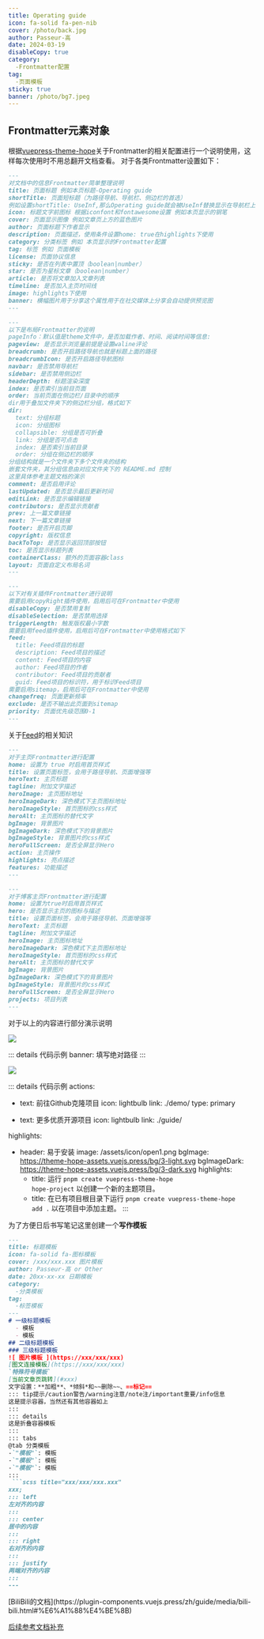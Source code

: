 ```yaml
---
title: Operating guide
icon: fa-solid fa-pen-nib
cover: /photo/back.jpg
author: Passeur-高
date: 2024-03-19
disableCopy: true
category: 
  -Frontmatter配置
tag: 
  -页面模板
sticky: true
banner: /photo/bg7.jpeg
---
```


## Frontmatter元素对象

根据[vuepress-theme-hope](https://theme-hope.vuejs.press/zh/config/frontmatter/info.html)关于Frontmatter的相关配置进行一个说明使用，这样每次使用时不用总翻开文档查看。
对于各类Frontmatter设置如下：

```md
---
对文档中的信息Frontmatter简单整理说明
title: 页面标题 例如本页标题-Operating guide
shortTitle: 页面短标题（为路径导航、导航栏、侧边栏的首选）
例如设置shortTitle: UseInf,那么Operating guide就会被UseInf替换显示在导航栏上
icon: 标题文字前图标 根据iconfont和fontawesome设置 例如本页显示的钢笔
cover: 页面显示图像 例如文章页上方的蓝色图片
author: 页面标题下作者显示
description: 页面描述，使用条件设置home: true在highlights下使用
category: 分类标签 例如 本页显示的Frontmatter配置
tag: 标签 例如 页面模板
license: 页面协议信息
sticky: 是否在列表中置顶（boolean|number）
star: 是否为星标文章（boolean|number）
article: 是否将文章加入文章列表
timeline: 是否加入主页时间线
image: highlights下使用
banner: 横幅图片用于分享这个属性用于在社交媒体上分享会自动提供预览图
---
```

```md
---
以下是布局Frontmatter的说明
pageInfo：默认值是theme文件中，是否加载作者、时间、阅读时间等信息:
pageview: 是否显示浏览量前提是设置waline评论
breadcrumb: 是否开启路径导航也就是标题上面的路径
breadcrumbIcon: 是否开启路径导航图标
navbar: 是否禁用导航栏
sidebar: 是否禁用侧边栏
headerDepth: 标题渲染深度
index: 是否索引当前目页面
order: 当前页面在侧边栏/目录中的顺序
dir用于叠加文件夹下的侧边栏分组，格式如下
dir:
  text: 分组标题
  icon: 分组图标
  collapsible: 分组是否可折叠
  link: 分组是否可点击
  index: 是否索引当前目录
  order: 分组在侧边栏的顺序
分组结构就是一个文件夹下多个文件夹的结构
嵌套文件夹，其分组信息由对应文件夹下的 README.md 控制
这里具体参考主题文档的演示
comment: 是否启用评论
lastUpdated: 是否显示最后更新时间
editLink: 是否显示编辑链接
contributors: 是否显示贡献者
prev: 上一篇文章链接
next: 下一篇文章链接
footer: 是否开启页脚
copyright: 版权信息
backToTop: 是否显示返回顶部按钮
toc: 是否显示标题列表
containerClass: 额外的页面容器class
layout: 页面自定义布局名词
---
```

```md
---
以下对有关插件Frontmatter进行说明
需要启用copyRight插件使用，启用后可在Frontmatter中使用
disableCopy: 是否禁用复制
disableSelection: 是否禁用选择
triggerLength: 触发版权最小字数
需要启用feed插件使用，启用后可在Frontmatter中使用格式如下
feed:
  title: Feed项目的标题
  description: Feed项目的描述
  content: Feed项目的内容
  author: Feed项目的作者
  contributor: Feed项目的贡献者
  guid: Feed项目的标识符，用于标识Feed项目
需要启用sitemap，启用后可在Frontmatter中使用
changefreq: 页面更新频率
exclude: 是否不输出此页面到sitemap
priority: 页面优先级范围0-1
---
```
关于[Feed](https://phuker.github.io/posts/web-feed.html#:~:text=%E7%AE%80%E5%8D%95%E5%9C%B0%E8%AF%B4%EF%BC%8Cfeed%20%E6%98%AF%E7%94%A8%E6%9D%A5%E5%85%B3%E6%B3%A8%E5%92%8C%E8%AE%A2%E9%98%85%E7%BD%91%E7%AB%99%E7%9A%84%E5%B7%A5%E5%85%B7%EF%BC%8C%E6%9C%80%E5%85%B8%E5%9E%8B%E7%9A%84%E5%B0%B1%E6%98%AF%E7%94%A8%E6%9D%A5%E8%AE%A2%E9%98%85%E5%8D%9A%E5%AE%A2%E6%96%87%E7%AB%A0%E3%80%82%20%E5%BE%88%E5%A4%9A%E4%BA%BA%E9%81%87%E5%88%B0%E5%A5%BD%E7%BD%91%E7%AB%99%EF%BC%8C%E5%8F%AF%E8%83%BD%E4%BC%9A%E9%9A%8F%E6%89%8B%E6%94%BE%E5%88%B0%E6%94%B6%E8%97%8F%E5%A4%B9%E9%87%8C%EF%BC%8C%E7%84%B6%E5%90%8E%E5%86%8D%E4%B9%9F%E4%B8%8D%E4%BC%9A%E7%82%B9%E5%BC%80%E3%80%82,%E8%80%8C%20feed%20%E5%8F%AF%E4%BB%A5%E8%AE%A9%E5%9C%A8%E6%94%B6%E8%97%8F%E5%A4%B9%E9%87%8C%E5%90%83%E7%81%B0%E7%9A%84%E7%BD%91%E7%AB%99%E2%80%9C%E6%B4%BB%E2%80%9D%E8%B5%B7%E6%9D%A5%E3%80%82)的相关知识

```md
---
对于主页Frontmatter进行配置
home: 设置为 true 时启用首页样式
title: 设置页面标签，会用于路径导航、页面增强等
heroText: 主页标题
tagline: 附加文字描述
heroImage: 主页图标地址
heroImageDark: 深色模式下主页图标地址
heroImageStyle: 首页图标的css样式
heroAlt: 主页图标的替代文字
bgImage: 背景图片
bgImageDark: 深色模式下的背景图片
bgImageStyle: 背景图片的css样式
heroFullScreen: 是否全屏显示Hero
action: 主页操作
highlights: 亮点描述
features: 功能描述
---
```

```md
---
对于博客主页Frontmatter进行配置
home: 设置为true时启用首页样式
hero: 是否显示主页的图标与描述
title: 设置页面标签，会用于路径导航、页面增强等
heroText: 主页标题
tagline: 附加文字描述
heroImage: 主页图标地址
heroImageDark: 深色模式下主页图标地址
heroImageStyle: 首页图标的css样式
heroAlt: 主页图标的替代文字
bgImage: 背景图片
bgImageDark: 深色模式下的背景图片
bgImageStyle: 背景图片的css样式
heroFullScreen: 是否全屏显示Hero
projects: 项目列表
---
```

对于以上的内容进行部分演示说明

![ ](https://pic.imgdb.cn/item/65fef3ad9f345e8d0349ab91.png)

::: details 代码示例
banner: 填写绝对路径
:::

![ ](https://pic.imgdb.cn/item/65fef6859f345e8d0365605d.png)

::: details 代码示例
actions:
  - text: 前往Github克隆项目
    icon: lightbulb
    link: ./demo/
    type: primary

  - text: 更多优质开源项目
    icon: lightbulb
    link: ./guide/

highlights:
  - header: 易于安装
    image: /assets/icon/open1.png
    bgImage: https://theme-hope-assets.vuejs.press/bg/3-light.svg
    bgImageDark: https://theme-hope-assets.vuejs.press/bg/3-dark.svg
    highlights:
      - title: 运行 <code>pnpm create vuepress-theme-hope hope-project</code> 以创建一个新的主题项目。
      - title: 在已有项目根目录下运行 <code>pnpm create vuepress-theme-hope add .</code> 以在项目中添加主题。
:::

为了方便日后书写笔记这里创建一个**写作模板**

``` md
---
title: 标题模板
icon: fa-solid fa-图标模板
cover: /xxx/xxx.xxx 图片模板
author: Passeur-高 or Other
date: 20xx-xx-xx 日期模板
category: 
  -分类模板
tag: 
  -标签模板
---
# 一级标题模板
  - 模板
  - 模板
## 二级标题模板
### 三级标题模板
![ 图片模板 ](https://xxx/xxx/xxx)
[图文连接模板](https://xxx/xxx/xxx)
`特殊符号模板`
[当前文章页跳转](#xxx)
文字设置：**加粗**、*倾斜*和~~删除~~、==标记==
::: tip提示/caution警告/warning注意/note注/important重要/info信息
这是提示容器，当然还有其他容器如上
:::
::: details
这是折叠容器模板
:::
::: tabs
@tab 分类模板
-`"模板"`: 模板
-`"模板"`: 模板
-`"模板"`: 模板
::: 
 ```scss title="xxx/xxx/xxx.xxx"
xxx;
::: left
左对齐的内容
:::
::: center
居中的内容
:::
::: right
右对齐的内容
:::
::: justify
两端对齐的内容
:::
---
```
<BiliBili aid="xxxxxx" cid="xxxxx" ratio="xx:x" time="xx" page="x" />
[BiliBili的文档](https://plugin-components.vuejs.press/zh/guide/media/bili-bili.html#%E6%A1%88%E4%BE%8B)

[后续参考文档补充](https://theme-hope.vuejs.press/zh/guide/component/built-in.html#%E6%9D%82%E9%A1%B9)

